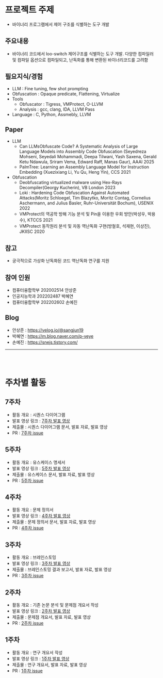 # 프로젝트 주제
- 바이너리 프로그램에서 제어 구조를 식별하는 도구 개발

## 주요내용
- 바이너리 코드에서 loo-switch 제어구조를 식별하는 도구 개발. 다양한 컴파일러 및 컴파일 옵션으로 컴파일되고, 난독화를 통해 변환된 바이너리코드를 고려함

## 필요지식/경험
- LLM : Fine tuning, few shot prompting
- Obfuscation : Opaque predicate, Flattening, Virtualize
- Tools
    - Obfuscator : Tigress, VMProtect, O-LLVM
    - Analysis : gcc, clang, IDA, LLVM Pass
- Language : C, Python, Assmebly, LLVM

## Paper
- LLM
    - Can  LLMsObfuscate Code?  A  Systematic Analysis  of  Large Language  Models  into Assembly  Code Obfuscation (Seyedreza  Mohseni, Seyedali  Mohammadi, Deepa  Tilwani,  Yash Saxena,  Gerald  Ketu Ndawula, Sriram Vema, Edward  Raff,  Manas Gaur), AAAI 2025
    - PalmTree: Learning an Assembly  Language Model for Instruction Embedding  (Xuezixiang Li, Yu Qu, Heng Yin), CCS 2021
- Obfuscation
    - Deobfuscating virtualized malware using Hex-Rays Decompiler(Georgy Kucherin), VB London 2023
    - Loki : Hardening Code Obfuscation Against Automated Attacks(Moritz Schloegel, Tim Blazytko, Moritz Contag, Cornelius Aschermann, and Julius Basler, Ruhr-Universität Bochum), USENIX 2022
    - VMProtect의 역공학 방해 기능 분석 및 Pin을 이용한 우회 방안(박성우, 박용수), KTCCS 2021
    - VMProtect 동작원리 분석 및 자동 역난독화 구현(방철호, 석재현, 이상진), JKIISC 2020 



## 참고
- 궁극적으로 가상화 난독화된 코드 역난독화 연구를 지원

## 참여 인원
- 컴퓨터융합학부 202002514 안상준
- 인공지능학과 202202487 박혜연
- 컴퓨터융합학부 202202602 손예진

## Blog
- 안상준 : https://velog.io/@sangjun19
- 박혜연 : https://m.blog.naver.com/p-yeye
- 손예진 : https://snejs.tistory.com/ 

- - -
<br></br>
# 주차별 활동

## 7주차
- 활동 개요 : 시퀀스 다이어그램
- 발표 영상 링크 : [7주차 발표 영상](https://youtu.be/ieKRZBKuw2U)
- 제출물 : 시퀀스 다이어그램 문서, 발표 자료, 발표 영상
- PR : [7주차 issue](https://github.com/sangjun19/Deobfuscator/issues/66)

## 5주차
- 활동 개요 : 유스케이스 명세서
- 발표 영상 링크 : [5주차 발표 영상](https://youtu.be/ZXJIGnuEcfQ)
- 제출물 : 유스케이스 문서, 발표 자료, 발표 영상
- PR : [5주차 issue](https://github.com/sangjun19/Deobfuscator/issues/52)

## 4주차
- 활동 개요 : 문제 정의서
- 발표 영상 링크 : [4주차 발표 영상](https://youtu.be/H-mpD-Et9gI)
- 제출물 : 문제 정의서 문서, 발표 자료, 발표 영상
- PR : [4주차 issue](https://github.com/sangjun19/Deobfuscator/issues/31)

## 3주차
- 활동 개요 : 브레인스토밍
- 발표 영상 링크 : [3주차 발표 영상](https://youtu.be/SZjYWCbPGhQ)
- 제출물 : 브레인스토밍 결과 보고서, 발표 자료, 발표 영상
- PR : [3주차 issue](https://github.com/sangjun19/Deobfuscator/issues/20)

## 2주차
- 활동 개요 : 기존 논문 분석 및 문제점 개요서 작성
- 발표 영상 링크 : [2주차 발표 영상](https://youtu.be/Lb9hr2o6Qb4)
- 제출물 : 문제점 개요서, 발표 자료, 발표 영상
- PR : [2주차 issue](https://github.com/sangjun19/Deobfuscator/issues/13)

## 1주차
- 활동 개요 : 연구 개요서 작성
- 발표 영상 링크 : [1주차 발표 영상](https://youtu.be/Vtu4uO13c0s)
- 제출물 : 연구 개요서, 발표 자료, 발표 영상
- PR : [1주차 issue](https://github.com/sangjun19/Deobfuscator/issues/3)